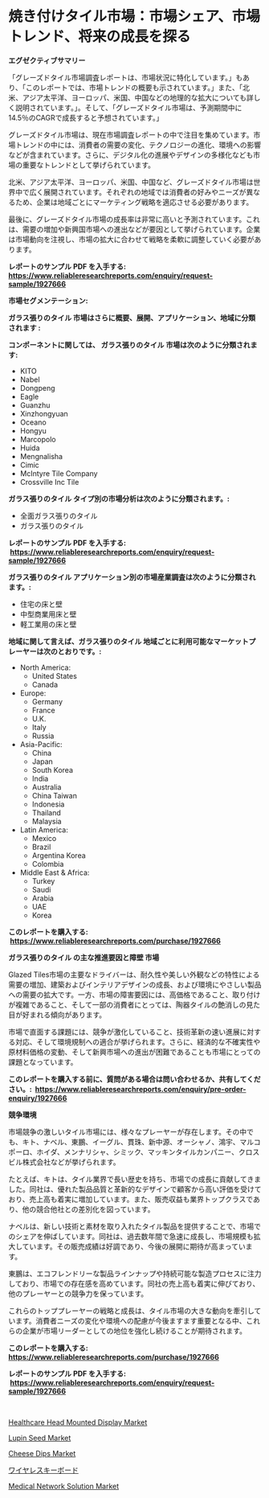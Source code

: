 <p><h1>焼き付けタイル市場：市場シェア、市場トレンド、将来の成長を探る</h1></p><p><strong>エグゼクティブサマリー</strong></p>
<p><p>「グレーズドタイル市場調査レポートは、市場状況に特化しています。」もあり、「このレポートでは、市場トレンドの概要も示されています。」また、「北米、アジア太平洋、ヨーロッパ、米国、中国などの地理的な拡大についても詳しく説明されています。」。そして、「グレーズドタイル市場は、予測期間中に14.5％のCAGRで成長すると予想されています。」</p><p>グレーズドタイル市場は、現在市場調査レポートの中で注目を集めています。市場トレンドの中には、消費者の需要の変化、テクノロジーの進化、環境への影響などが含まれています。さらに、デジタル化の進展やデザインの多様化なども市場の重要なトレンドとして挙げられています。</p><p>北米、アジア太平洋、ヨーロッパ、米国、中国など、グレーズドタイル市場は世界中で広く展開されています。それぞれの地域では消費者の好みやニーズが異なるため、企業は地域ごとにマーケティング戦略を適応させる必要があります。</p><p>最後に、グレーズドタイル市場の成長率は非常に高いと予測されています。これは、需要の増加や新興国市場への進出などが要因として挙げられています。企業は市場動向を注視し、市場の拡大に合わせて戦略を柔軟に調整していく必要があります。</p></p>
<p><strong>レポートのサンプル PDF を入手する: <a href="https://www.reliableresearchreports.com/enquiry/request-sample/1927666">https://www.reliableresearchreports.com/enquiry/request-sample/1927666</a></strong></p>
<p><strong>市場セグメンテーション:</strong></p>
<p><strong> ガラス張りのタイル 市場はさらに概要、展開、アプリケーション、地域に分類されます :</strong></p>
<p><strong>コンポーネントに関しては、 ガラス張りのタイル 市場は次のように分類されます: &nbsp;</strong></p>
<p><ul><li>KITO</li><li>Nabel</li><li>Dongpeng</li><li>Eagle</li><li>Guanzhu</li><li>Xinzhongyuan</li><li>Oceano</li><li>Hongyu</li><li>Marcopolo</li><li>Huida</li><li>Mengnalisha</li><li>Cimic</li><li>McIntyre Tile Company</li><li>Crossville Inc Tile</li></ul></p>
<p><strong> ガラス張りのタイル タイプ別の市場分析は次のように分類されます。:</strong></p>
<p><ul><li>全面ガラス張りのタイル</li><li>ガラス張りのタイル</li></ul></p>
<p><strong>レポートのサンプル PDF を入手する: &nbsp;<a href="https://www.reliableresearchreports.com/enquiry/request-sample/1927666">https://www.reliableresearchreports.com/enquiry/request-sample/1927666</a></strong></p>
<p><strong> ガラス張りのタイル アプリケーション別の市場産業調査は次のように分類されます。:</strong></p>
<p><ul><li>住宅の床と壁</li><li>中型商業用床と壁</li><li>軽工業用の床と壁</li></ul></p>
<p><strong>地域に関して言えば、ガラス張りのタイル 地域ごとに利用可能なマーケットプレーヤーは次のとおりです。:</strong></p>
<p><ul>
    <li>
        North America:
        <ul>
            <li>United States</li>
            <li>Canada</li>
        </ul>
    </li>
    <li>
        Europe:
        <ul>
            <li>Germany</li>
            <li>France</li>
            <li>U.K.</li>
            <li>Italy</li>
            <li>Russia</li>
        </ul>
    </li>
    <li>
        Asia-Pacific:
        <ul>
            <li>China</li>
            <li>Japan</li>
            <li>South Korea</li>
            <li>India</li>
            <li>Australia</li>
            <li>China Taiwan</li>
            <li>Indonesia</li>
            <li>Thailand</li>
            <li>Malaysia</li>
        </ul>
    </li>
    <li>
        Latin America:
        <ul>
            <li>Mexico</li>
            <li>Brazil</li>
            <li>Argentina Korea</li>
            <li>Colombia</li>
        </ul>
    </li>
    <li>
        Middle East & Africa:
        <ul>
            <li>Turkey</li>
            <li>Saudi</li>
            <li>Arabia</li>
            <li>UAE</li>
            <li>Korea</li>
        </ul>
    </li>
    </ul></p>
<p><strong>このレポートを購入する: &nbsp;<a href="https://www.reliableresearchreports.com/purchase/1927666">https://www.reliableresearchreports.com/purchase/1927666</a></strong></p>
<p><strong>ガラス張りのタイル の主な推進要因と障壁 市場</strong></p>
<p><p>Glazed Tiles市場の主要なドライバーは、耐久性や美しい外観などの特性による需要の増加、建築およびインテリアデザインの成長、および環境にやさしい製品への需要の拡大です。一方、市場の障害要因には、高価格であること、取り付けが複雑であること、そして一部の消費者にとっては、陶器タイルの艶消しの見た目が好まれる傾向があります。</p><p>市場で直面する課題には、競争が激化していること、技術革新の速い進展に対する対応、そして環境規制への適合が挙げられます。さらに、経済的な不確実性や原材料価格の変動、そして新興市場への進出が困難であることも市場にとっての課題となっています。</p></p>
<p><strong>このレポートを購入する前に、質問がある場合は問い合わせるか、共有してください。:&nbsp; <a href="https://www.reliableresearchreports.com/enquiry/pre-order-enquiry/1927666">https://www.reliableresearchreports.com/enquiry/pre-order-enquiry/1927666</a></strong></p>
<p><strong>競争環境</strong></p>
<p><p>市場競争の激しいタイル市場には、様々なプレーヤーが存在します。その中でも、キト、ナベル、東鵬、イーグル、貫珠、新中源、オーシャノ、鴻宇、マルコポーロ、ホイダ、メンナリシャ、シミック、マッキンタイルカンパニー、クロスビル株式会社などが挙げられます。</p><p>たとえば、キトは、タイル業界で長い歴史を持ち、市場での成長に貢献してきました。同社は、優れた製品品質と革新的なデザインで顧客から高い評価を受けており、売上高も着実に増加しています。また、販売収益も業界トップクラスであり、他の競合他社との差別化を図っています。</p><p>ナベルは、新しい技術と素材を取り入れたタイル製品を提供することで、市場でのシェアを伸ばしています。同社は、過去数年間で急速に成長し、市場規模も拡大しています。その販売成績は好調であり、今後の展開に期待が高まっています。</p><p>東鵬は、エコフレンドリーな製品ラインナップや持続可能な製造プロセスに注力しており、市場での存在感を高めています。同社の売上高も着実に伸びており、他のプレーヤーとの競争力を保っています。</p><p>これらのトッププレーヤーの戦略と成長は、タイル市場の大きな動向を牽引しています。消費者ニーズの変化や環境への配慮が今後ますます重要となる中、これらの企業が市場リーダーとしての地位を強化し続けることが期待されます。</p></p>
<p><strong>このレポートを購入する: &nbsp; <a href="https://www.reliableresearchreports.com/purchase/1927666">https://www.reliableresearchreports.com/purchase/1927666</a></strong></p>
<p><strong>レポートのサンプル PDF を入手する: &nbsp;<a href="https://www.reliableresearchreports.com/enquiry/request-sample/1927666">https://www.reliableresearchreports.com/enquiry/request-sample/1927666</a></strong><strong></strong></p>
<p>&nbsp;</p>
<p><p><a href="https://skillful-vermicelli-b89.notion.site/Global-Healthcare-Head-Mounted-Display-Market-Size-and-Market-Trends-Insights-and-Projections-from--c39107b689db428385f998b05f52c2e9">Healthcare Head Mounted Display Market</a></p><p><a href="https://github.com/provorikovar/Market-Research-Report-List-3/blob/main/lupin-seed-market.md">Lupin Seed Market</a></p><p><a href="https://view.publitas.com/reportprime-1/cheese-dips-market-insights-market-players-and-forecast-till-2031/">Cheese Dips Market</a></p><p><a href="https://github.com/mreklxf44233/Market-Research-Report-List-1/blob/main/8148438191107.md">ワイヤレスキーボード</a></p><p><a href="https://eight-handstand-8fb.notion.site/Medical-Network-Solution-Market-Research-Report-Provides-Critical-Insights-that-can-help-Shape-Busin-4950b250c9714faa8a453834d8f82f96">Medical Network Solution Market</a></p></p>